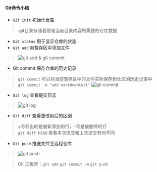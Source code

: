 #### Git命令小结

- ```Git init``` 初始化仓库</br>

>.git目录存储着管理当前目录内容所需要的仓库数据

- ```Git status``` 用于显示仓库的状态</br>
- ```Git add``` 向暂存区中添加文件

>![git add & git commit](https://upload-images.jianshu.io/upload_images/12211484-25d5f5ee6f387ab7.jpg?imageMogr2/auto-orient/strip%7CimageView2/2/w/1240) 

- Git commit 保存仓库的历史记录

>```git commit``` 可以将当前暂存区中的文件实际保存到仓库的历史记录中</br>
> ```git commit -m "add markdowntest"```
> ![git commit](https://upload-images.jianshu.io/upload_images/12211484-7836a1ea016e7ff9.jpg?imageMogr2/auto-orient/strip%7CimageView2/2/w/1240)

- ```Git log``` 查看提交日志

>![git log](https://upload-images.jianshu.io/upload_images/12211484-953a987a786279d3.jpg?imageMogr2/auto-orient/strip%7CimageView2/2/w/1240)

- ```Git diff``` 查看更改前后的区别

> +号标出的是被新添加的行，-号是被删除的行</br>
>  ```git diff HEAD``` 查看本次提交和上次提交有何不同

- ```Git push``` 推送文件至远程仓库</br>

> ![git push](https://upload-images.jianshu.io/upload_images/12211484-8bb51c92b44eb747.jpg?imageMogr2/auto-orient/strip%7CimageView2/2/w/1240)

>Git 三板斧：```git add```  ```git commit -m``` ```git push```
